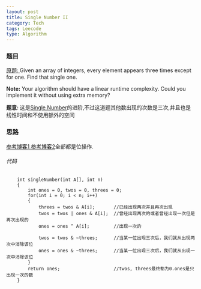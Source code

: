 ```yaml
---
layout: post
title: Single Number II 
category: Tech
tags: Leecode
type: Algorithm
---
```


### 题目
[原题: ](http://oj.leetcode.com/problems/single-number-ii/)Given an array of integers, every element appears three times except for one. Find that single one.

<b>Note:</b>
Your algorithm should have a linear runtime complexity. Could you implement it without using extra memory?

<b>题意: </b>这是[Single Number](http://vincween.github.io/notes/interview/2014/05/09/singlenumber.html)的进阶,不过这道题其他数出现的次数是三次,并且也是线性时间和不使用额外的空间

### 思路
[参考博客1 ](http://www.tuicool.com/articles/UjQV7n)[ 参考博客2](http://blog.csdn.net/lanxu_yy/article/details/17437891)全部都是位操作.

###### 代码

		int singleNumber(int A[], int n) 
		{
	        int ones = 0, twos = 0, threes = 0;
	        for(int i = 0; i < n; i++)
	        {
	            threes = twos & A[i];       //已经出现两次并且再次出现
	            twos = twos | ones & A[i];  //曾经出现两次的或者曾经出现一次但是再次出现的
	            ones = ones ^ A[i]; 		//出现一次的
	            
	            twos = twos & ~threes; 		//当某一位出现三次后，我们就从出现两次中消除该位
	            ones = ones & ~threes; 		//当某一位出现三次后，我们就从出现一次中消除该位
	        }
	        return ones; 					//twos, threes最终都为0.ones是只出现一次的数
    	}